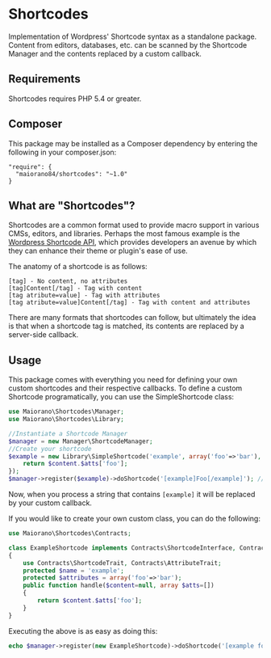 # Shortcodes
Implementation of Wordpress' Shortcode syntax as a standalone package. Content from editors, databases, etc. can be scanned by the Shortcode Manager and the contents replaced by a custom callback.

## Requirements
Shortcodes requires PHP 5.4 or greater.

## Composer
This package may be installed as a Composer dependency by entering the following in your composer.json:

```
"require": {
  "maiorano84/shortcodes": "~1.0"
}
```
## What are "Shortcodes"?

Shortcodes are a common format used to provide macro support in various CMSs, editors, and libraries. Perhaps the most famous example is the [Wordpress Shortcode API](https://codex.wordpress.org/Shortcode_API), which provides developers an avenue by which they can enhance their theme or plugin's ease of use.

The anatomy of a shortcode is as follows:

```
[tag] - No content, no attributes
[tag]Content[/tag] - Tag with content
[tag atribute=value] - Tag with attributes
[tag atribute=value]Content[/tag] - Tag with content and attributes
```

There are many formats that shortcodes can follow, but ultimately the idea is that when a shortcode tag is matched, its contents are replaced by a server-side callback.

## Usage

This package comes with everything you need for defining your own custom shortcodes and their respective callbacks. To define a custom Shortcode programatically, you can use the SimpleShortcode class:

```php
use Maiorano\Shortcodes\Manager;
use Maiorano\Shortcodes\Library;

//Instantiate a Shortcode Manager
$manager = new Manager\ShortcodeManager;
//Create your shortcode
$example = new Library\SimpleShortcode('example', array('foo'=>'bar'), function($content=null, array $atts=[]){
    return $content.$atts['foo'];
});
$manager->register($example)->doShortcode('[example]Foo[/example]'); //Outputs: Foobar
```

Now, when you process a string that contains `[example]` it will be replaced by your custom callback.

If you would like to create your own custom class, you can do the following:

```php
use Maiorano\Shortcodes\Contracts;

class ExampleShortcode implements Contracts\ShortcodeInterface, Contracts\AttributeInterface
{
    use Contracts\ShortcodeTrait, Contracts\AttributeTrait;
    protected $name = 'example';
    protected $attributes = array('foo'=>'bar');
    public function handle($content=null, array $atts=[])
    {
        return $content.$atts['foo'];
    }
}
```

Executing the above is as easy as doing this:

```php
echo $manager->register(new ExampleShortcode)->doShortcode('[example foo=baz]Foo[/example]'); //Outputs: Foobaz
```
